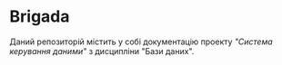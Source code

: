# Brigada  
Даний репозиторій містить у собі документацію проекту *"Система керування даними"* з дисципліни "Бази даних".
